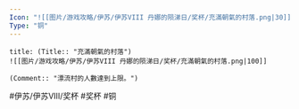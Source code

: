 ```yaml
---
Icon: "![[图片/游戏攻略/伊苏/伊苏VIII 丹娜的陨涕日/奖杯/充滿朝氣的村落.png|30]]"
Type: "铜"
---
```

```ad-common-bronze-trophy
title: (Title:: "充滿朝氣的村落")
![[图片/游戏攻略/伊苏/伊苏VIII 丹娜的陨涕日/奖杯/充滿朝氣的村落.png|100]]

(Comment:: "漂流村的人數達到上限。")
```

#伊苏/伊苏VIII/奖杯 #奖杯 #铜

